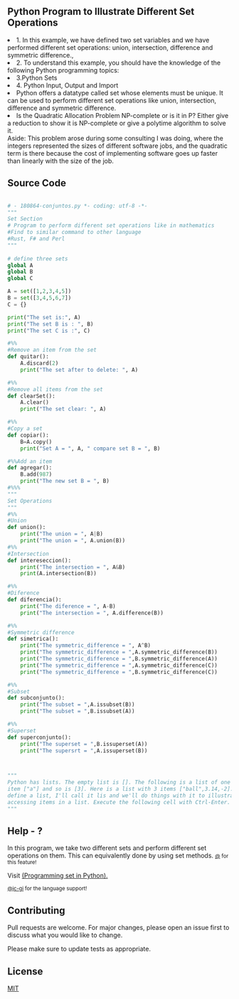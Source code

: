 ## Python Program to Illustrate Different Set Operations

  <li>1. In this example, we have defined two set variables and we have performed different set operations: union, intersection, difference and symmetric difference.,  </li>
  <li>2. To understand this example, you should have the knowledge of the following Python programming topics:  </li>
  <li>3.Python Sets  </li>
  <li>4. Python Input, Output and Import  </li>
  <li>Python offers a datatype called set whose elements must be unique. It can be used to perform different set operations like union, intersection, difference and symmetric difference. </li>
  <li>Is the Quadratic Allocation Problem NP-complete or is it in P? Either give a reduction to show it is NP-complete or give a polytime algorithm to solve it. </li>

 
</ol>
Aside: This problem arose during some consulting I was doing, where the integers represented the sizes of different software jobs, and the quadratic term is there because the cost of implementing software goes up faster than linearly with the size of the job. 
<p></p>

## Source Code

```python

# - 180864-conjuntos.py *- coding: utf-8 -*-
"""
Set Section
# Program to perform different set operations like in mathematics
#Find to similar command to other language
#Rust, F# and Perl
"""
    
# define three sets
global A
global B
global C

A = set([1,2,3,4,5]) 
B = set([3,4,5,6,7]) 
C = {}

print("The set is:", A)
print("The set B is : ", B)
print("The set C is :", C)

#%%
#Remove an item from the set
def quitar():
    A.discard(2)
    print("The set after to delete: ", A)

#%%
#Remove all items from the set
def clearSet():
    A.clear() 
    print("The set clear: ", A)

#%%
#Copy a set
def copiar():
    B=A.copy() 
    print("Set A = ", A, " compare set B = ", B)

#%%Add an item
def agregar():
    B.add(987) 
    print("The new set B = ", B) 
#%%%
"""
Set Operations
"""
#%%
#Union
def union():
    print("The union = ", A|B) 
    print("The union = ", A.union(B))
#%%
#Intersection
def intereseccion():
    print("The intersection = ", A&B)
    print(A.intersection(B))

#%%
#Diference
def diferencia():
    print("The diference = ", A-B)
    print("The intersection = ", A.difference(B))

#%%
#Symmetric difference
def simetrica():
    print("The symmetric_difference = ", A^B)
    print("The symmetric_difference = ",A.symmetric_difference(B))
    print("The symmetric_difference = ",B.symmetric_difference(A))
    print("The symmetric_difference = ",A.symmetric_difference(C))
    print("The symmetric_difference = ",B.symmetric_difference(C))

#%%
#Subset
def subconjunto():
    print("The subset = ",A.issubset(B))
    print("The subset = ",B.issubset(A))

#%%
#Superset
def superconjunto():
    print("The superset = ",B.issuperset(A))
    print("The supersrt = ",A.issuperset(B)) 



"""
Python has lists. The empty list is []. The following is a list of one
item ["a"] and so is [3]. Here is a list with 3 items ["ball",3.14,-2]. Let's
define a list, I'll call it lis and we'll do things with it to illustrate
accessing items in a list. Execute the following cell with Ctrl-Enter.
"""


```
## Help - ?

In this program, we take two different sets and perform different set operations on them. This can equivalently done by using set methods.
<small> <a href="" target="\_blank">@</a> for this feature!</small>


Visit <a href="https://github.com/upslp-teoriacomputacional/180864/" target="\_blank"> (Programming set in Python).

<small>@jc-gi<a href="https://github.com/jc-gi" target="\_blank"></a> for the language support! </small>

## Contributing
Pull requests are welcome. For major changes, please open an issue first to discuss what you would like to change.

Please make sure to update tests as appropriate.

## License
[MIT](https://choosealicense.com/licenses/mit/)
